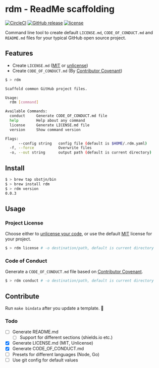 # rdm - ReadMe scaffolding

[![CircleCI](https://img.shields.io/circleci/project/github/sbstjn/rdm.svg)](https://circleci.com/gh/sbstjn/rdm)
[![GitHub release](https://img.shields.io/github/release/sbstjn/rdm.svg)](https://github.com/sbstjn/rdm/releases)
[![license](https://img.shields.io/github/license/sbstjn/rdm.svg)](https://github.com/sbstjn/rdm/blob/master/LICENSE.md)

Command line tool to create default `LICENSE.md`, `CODE_OF_CONDUCT.md` and `README.md` files for your typical GitHub open source project.

## Features

- Create `LICENSE.md` ([MIT](https://opensource.org/licenses/MIT) or [unlicense](http://unlicense.org/))
- Create `CODE_OF_CONDUCT.md` (By [Contributor Covenant](http://contributor-covenant.org/version/1/4/)) 

```bash
$ > rdm

Scaffold common GitHub project files.

Usage:
  rdm [command]

Available Commands:
  conduct     Generate CODE_OF_CONDUCT.md file
  help        Help about any command
  license     Generate LICENSE.md file
  version     Show command version

Flags:
      --config string   config file (default is $HOME/.rdm.yaml)
  -f, --force           Overwrite files
  -o, --out string      output path (default is current directory)
```

## Install

```bash
$ > brew tap sbstjn/bin
$ > brew install rdm
$ > rdm version
0.0.3
```

## Usage

### Project License

Choose either to [unlicense your code](http://unlicense.org/), or use the default [MIT](https://opensource.org/licenses/MIT) license for your project.

```bash
$ > rdm license # -o destination/path, default is current directory
```

### Code of Conduct

Generate a `CODE_OF_CONDUCT.md` file based on [Contributor Covenant](http://contributor-covenant.org/version/1/4/).

```bash
$ > rdm conduct # -o destination/path, default is current directory
```

## Contribute

Run `make bindata` after you update a template. 🙆

### Todo

- [ ] Generate README.md
  - [ ] Support for different sections (shields.io etc.)
- [x] Generate LICENSE.md (MIT, Unlicense)
- [x] Generate CODE_OF_CONDUCT.md
- [ ] Presets for different languages (Node, Go)
- [ ] Use git config for default values
